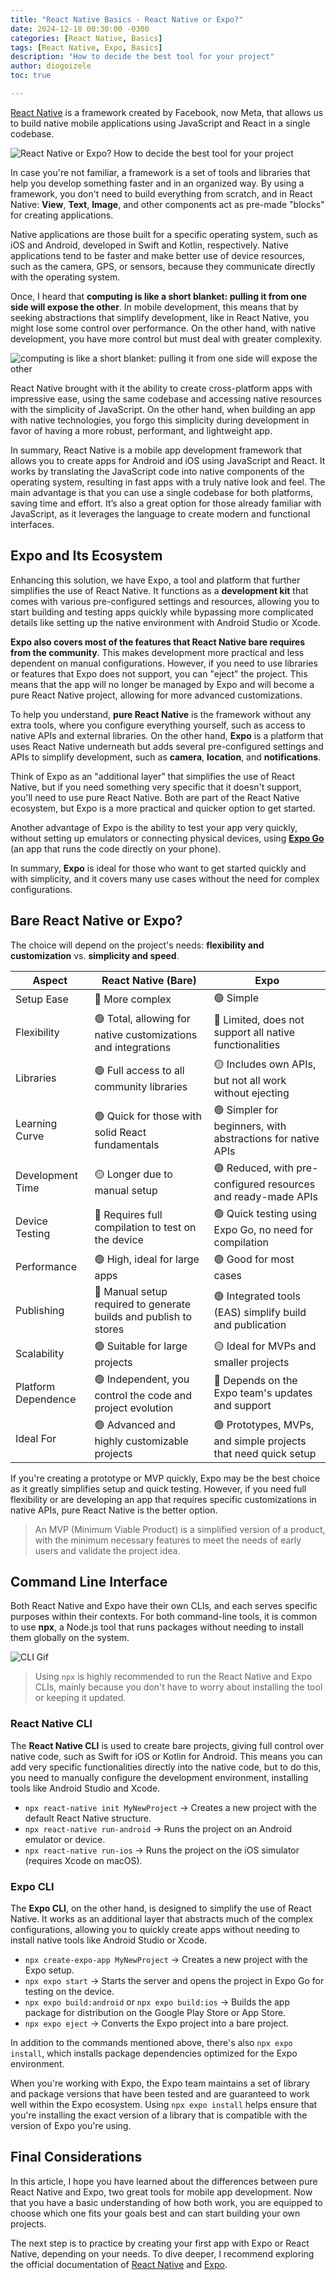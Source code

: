 ```yaml
---
title: "React Native Basics - React Native or Expo?"
date: 2024-12-18 00:30:00 -0300
categories: [React Native, Basics]
tags: [React Native, Expo, Basics]
description: "How to decide the best tool for your project"
author: diogoizele
toc: true

---
```


[React Native](https://github.com/facebook/react-native) is a framework created by Facebook, now Meta, that allows us to build native mobile applications using JavaScript and React in a single codebase.

![React Native or Expo? How to decide the best tool for your project](/assets//img/react-native/bare-project-vs-expo/code-base.png)

In case you're not familiar, a framework is a set of tools and libraries that help you develop something faster and in an organized way. By using a framework, you don't need to build everything from scratch, and in React Native: **View**, **Text**, **Image**, and other components act as pre-made "blocks" for creating applications.

Native applications are those built for a specific operating system, such as iOS and Android, developed in Swift and Kotlin, respectively. Native applications tend to be faster and make better use of device resources, such as the camera, GPS, or sensors, because they communicate directly with the operating system.

Once, I heard that **computing is like a short blanket: pulling it from one side will expose the other**. In mobile development, this means that by seeking abstractions that simplify development, like in React Native, you might lose some control over performance. On the other hand, with native development, you have more control but must deal with greater complexity.

![computing is like a short blanket: pulling it from one side will expose the other](/assets//img/react-native/bare-project-vs-expo/short-blanket.png)

React Native brought with it the ability to create cross-platform apps with impressive ease, using the same codebase and accessing native resources with the simplicity of JavaScript. On the other hand, when building an app with native technologies, you forgo this simplicity during development in favor of having a more robust, performant, and lightweight app.

In summary, React Native is a mobile app development framework that allows you to create apps for Android and iOS using JavaScript and React. It works by translating the JavaScript code into native components of the operating system, resulting in fast apps with a truly native look and feel. The main advantage is that you can use a single codebase for both platforms, saving time and effort. It’s also a great option for those already familiar with JavaScript, as it leverages the language to create modern and functional interfaces.

## Expo and Its Ecosystem

Enhancing this solution, we have Expo, a tool and platform that further simplifies the use of React Native. It functions as a **development kit** that comes with various pre-configured settings and resources, allowing you to start building and testing apps quickly while bypassing more complicated details like setting up the native environment with Android Studio or Xcode.

**Expo also covers most of the features that React Native bare requires from the community**. This makes development more practical and less dependent on manual configurations. However, if you need to use libraries or features that Expo does not support, you can "eject" the project. This means that the app will no longer be managed by Expo and will become a pure React Native project, allowing for more advanced customizations.

To help you understand, **pure React Native** is the framework without any extra tools, where you configure everything yourself, such as access to native APIs and external libraries. On the other hand, **Expo** is a platform that uses React Native underneath but adds several pre-configured settings and APIs to simplify development, such as **camera**, **location**, and **notifications**.

Think of Expo as an "additional layer" that simplifies the use of React Native, but if you need something very specific that it doesn't support, you'll need to use pure React Native. Both are part of the React Native ecosystem, but Expo is a more practical and quicker option to get started.

Another advantage of Expo is the ability to test your app very quickly, without setting up emulators or connecting physical devices, using [**Expo Go**](https://expo.dev/go) (an app that runs the code directly on your phone).

In summary, **Expo** is ideal for those who want to get started quickly and with simplicity, and it covers many use cases without the need for complex configurations.

## Bare React Native or Expo?

The choice will depend on the project's needs: **flexibility and customization** vs. **simplicity and speed**.

| Aspect              | React Native (Bare)                                              | Expo                                                          |
| ------------------- | ---------------------------------------------------------------- | ------------------------------------------------------------- |
| Setup Ease          | 🔴 More complex                                                   | 🟢 Simple                                                      |
| Flexibility         | 🟢 Total, allowing for native customizations and integrations     | 🔴 Limited, does not support all native functionalities        |
| Libraries           | 🟢 Full access to all community libraries                         | 🟡 Includes own APIs, but not all work without ejecting        |
| Learning Curve      | 🟢 Quick for those with solid React fundamentals                  | 🟢 Simpler for beginners, with abstractions for native APIs    |
| Development Time    | 🟡 Longer due to manual setup                                     | 🟢 Reduced, with pre-configured resources and ready-made APIs  |
| Device Testing      | 🔴 Requires full compilation to test on the device                | 🟢 Quick testing using Expo Go, no need for compilation        |
| Performance         | 🟢 High, ideal for large apps                                     | 🟢 Good for most cases                                         |
| Publishing          | 🔴 Manual setup required to generate builds and publish to stores | 🟢 Integrated tools (EAS) simplify build and publication       |
| Scalability         | 🟢 Suitable for large projects                                    | 🟡 Ideal for MVPs and smaller projects                         |
| Platform Dependence | 🟢 Independent, you control the code and project evolution        | 🔴 Depends on the Expo team's updates and support              |
| Ideal For           | 🟢 Advanced and highly customizable projects                      | 🟢 Prototypes, MVPs, and simple projects that need quick setup |

If you're creating a prototype or MVP quickly, Expo may be the best choice as it greatly simplifies setup and quick testing. However, if you need full flexibility or are developing an app that requires specific customizations in native APIs, pure React Native is the better option.

>An MVP (Minimum Viable Product) is a simplified version of a product, with the minimum necessary features to meet the needs of early users and validate the project idea.

## Command Line Interface

Both React Native and Expo have their own CLIs, and each serves specific purposes within their contexts. For both command-line tools, it is common to use **npx**, a Node.js tool that runs packages without needing to install them globally on the system.

![CLI Gif](/assets/img/react-native/bare-project-vs-expo/get-started-on-making-your-own-wp-cli-commands.gif)

>Using `npx` is highly recommended to run the React Native and Expo CLIs, mainly because you don't have to worry about installing the tool or keeping it updated.

### React Native CLI

The **React Native CLI** is used to create bare projects, giving full control over native code, such as Swift for iOS or Kotlin for Android. This means you can add very specific functionalities directly into the native code, but to do this, you need to manually configure the development environment, installing tools like Android Studio and Xcode.

- `npx react-native init MyNewProject` → Creates a new project with the default React Native structure.
- `npx react-native run-android` → Runs the project on an Android emulator or device.
- `npx react-native run-ios` → Runs the project on the iOS simulator (requires Xcode on macOS).

### Expo CLI

The **Expo CLI**, on the other hand, is designed to simplify the use of React Native. It works as an additional layer that abstracts much of the complex configurations, allowing you to quickly create apps without needing to install native tools like Android Studio or Xcode.

- `npx create-expo-app MyNewProject` → Creates a new project with the Expo setup.
- `npx expo start` → Starts the server and opens the project in Expo Go for testing on the device.
- `npx expo build:android` or `npx expo build:ios` → Builds the app package for distribution on the Google Play Store or App Store.
- `npx expo eject` → Converts the Expo project into a bare project.

In addition to the commands mentioned above, there's also `npx expo install`, which installs package dependencies optimized for the Expo environment.

When you're working with Expo, the Expo team maintains a set of library and package versions that have been tested and are guaranteed to work well within the Expo ecosystem. Using `npx expo install` helps ensure that you're installing the exact version of a library that is compatible with the version of Expo you're using.

## Final Considerations

In this article, I hope you have learned about the differences between pure React Native and Expo, two great tools for mobile app development. Now that you have a basic understanding of how both work, you are equipped to choose which one fits your goals best and can start building your own projects.

The next step is to practice by creating your first app with Expo or React Native, depending on your needs. To dive deeper, I recommend exploring the official documentation of [React Native](https://reactnative.dev/docs/getting-started) and [Expo](https://docs.expo.dev/).